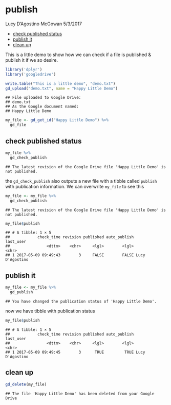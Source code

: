 publish
================
Lucy D’Agostino McGowan
5/3/2017

-   [check published status](#check-published-status)
-   [publish it](#publish-it)
-   [clean up](#clean-up)

This is a little demo to show how we can check if a file is published & publish it if we so desire.

``` r
library('dplyr')
library('googledrive')
```

``` r
write.table("This is a little demo", "demo.txt")
gd_upload("demo.txt", name = "Happy Little Demo")
```

    ## File uploaded to Google Drive: 
    ## demo.txt 
    ## As the Google document named:
    ## Happy Little Demo

``` r
my_file <- gd_get_id("Happy Little Demo") %>%
  gd_file
```

check published status
----------------------

``` r
my_file %>%
  gd_check_publish
```

    ## The latest revision of the Google Drive file 'Happy Little Demo' is not published.

the `gd_check_publish` also outputs a new file with a tibble called `publish` with publication information. We can overwrite `my_file` to see this

``` r
my_file <- my_file %>%
  gd_check_publish
```

    ## The latest revision of the Google Drive file 'Happy Little Demo' is not published.

``` r
my_file$publish
```

    ## # A tibble: 1 × 5
    ##            check_time revision published auto_publish       last_user
    ##                <dttm>    <chr>     <lgl>        <lgl>           <chr>
    ## 1 2017-05-09 09:49:43        3     FALSE        FALSE Lucy D'Agostino

publish it
----------

``` r
my_file <- my_file %>%
  gd_publish
```

    ## You have changed the publication status of 'Happy Little Demo'.

now we have tibble with publication status

``` r
my_file$publish
```

    ## # A tibble: 1 × 5
    ##            check_time revision published auto_publish       last_user
    ##                <dttm>    <chr>     <lgl>        <lgl>           <chr>
    ## 1 2017-05-09 09:49:45        3      TRUE         TRUE Lucy D'Agostino

clean up
--------

``` r
gd_delete(my_file)
```

    ## The file 'Happy Little Demo' has been deleted from your Google Drive
